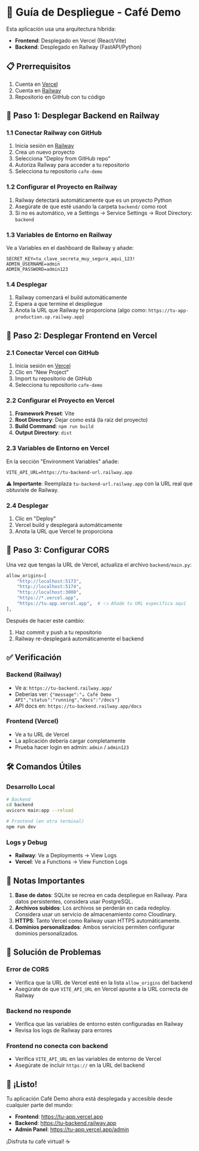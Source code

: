 # 🚀 Guía de Despliegue - Café Demo

Esta aplicación usa una arquitectura híbrida:
- **Frontend**: Desplegado en Vercel (React/Vite)
- **Backend**: Desplegado en Railway (FastAPI/Python)

## 📋 Prerrequisitos

1. Cuenta en [Vercel](https://vercel.com/)
2. Cuenta en [Railway](https://railway.app/)
3. Repositorio en GitHub con tu código

## 🎯 Paso 1: Desplegar Backend en Railway

### 1.1 Conectar Railway con GitHub

1. Inicia sesión en [Railway](https://railway.app/)
2. Crea un nuevo proyecto
3. Selecciona "Deploy from GitHub repo"
4. Autoriza Railway para acceder a tu repositorio
5. Selecciona tu repositorio `cafe-demo`

### 1.2 Configurar el Proyecto en Railway

1. Railway detectará automáticamente que es un proyecto Python
2. Asegúrate de que esté usando la carpeta `backend/` como root
3. Si no es automático, ve a Settings → Service Settings → Root Directory: `backend`

### 1.3 Variables de Entorno en Railway

Ve a Variables en el dashboard de Railway y añade:

```
SECRET_KEY=tu_clave_secreta_muy_segura_aqui_123!
ADMIN_USERNAME=admin
ADMIN_PASSWORD=admin123
```

### 1.4 Desplegar

1. Railway comenzará el build automáticamente
2. Espera a que termine el despliegue
3. Anota la URL que Railway te proporciona (algo como: `https://tu-app-production.up.railway.app`)

## 🎯 Paso 2: Desplegar Frontend en Vercel

### 2.1 Conectar Vercel con GitHub

1. Inicia sesión en [Vercel](https://vercel.com/)
2. Clic en "New Project"
3. Import tu repositorio de GitHub
4. Selecciona tu repositorio `cafe-demo`

### 2.2 Configurar el Proyecto en Vercel

1. **Framework Preset**: Vite
2. **Root Directory**: Dejar como está (la raíz del proyecto)
3. **Build Command**: `npm run build`
4. **Output Directory**: `dist`

### 2.3 Variables de Entorno en Vercel

En la sección "Environment Variables" añade:

```
VITE_API_URL=https://tu-backend-url.railway.app
```

⚠️ **Importante**: Reemplaza `tu-backend-url.railway.app` con la URL real que obtuviste de Railway.

### 2.4 Desplegar

1. Clic en "Deploy"
2. Vercel build y desplegará automáticamente
3. Anota la URL que Vercel te proporciona

## 🔗 Paso 3: Configurar CORS

Una vez que tengas la URL de Vercel, actualiza el archivo `backend/main.py`:

```python
allow_origins=[
    "http://localhost:5173", 
    "http://localhost:5174", 
    "http://localhost:3000",
    "https://*.vercel.app",
    "https://tu-app.vercel.app",  # 👈 Añade tu URL específica aquí
],
```

Después de hacer este cambio:
1. Haz commit y push a tu repositorio
2. Railway re-desplegará automáticamente el backend

## ✅ Verificación

### Backend (Railway)
- Ve a: `https://tu-backend.railway.app/`
- Deberías ver: `{"message":"☕ Café Demo API","status":"running","docs":"/docs"}`
- API docs en: `https://tu-backend.railway.app/docs`

### Frontend (Vercel)
- Ve a tu URL de Vercel
- La aplicación debería cargar completamente
- Prueba hacer login en admin: `admin` / `admin123`

## 🛠️ Comandos Útiles

### Desarrollo Local
```bash
# Backend
cd backend
uvicorn main:app --reload

# Frontend (en otra terminal)
npm run dev
```

### Logs y Debug
- **Railway**: Ve a Deployments → View Logs
- **Vercel**: Ve a Functions → View Function Logs

## 📝 Notas Importantes

1. **Base de datos**: SQLite se recrea en cada despliegue en Railway. Para datos persistentes, considera usar PostgreSQL.
2. **Archivos subidos**: Los archivos se perderán en cada redeploy. Considera usar un servicio de almacenamiento como Cloudinary.
3. **HTTPS**: Tanto Vercel como Railway usan HTTPS automáticamente.
4. **Dominios personalizados**: Ambos servicios permiten configurar dominios personalizados.

## 🔧 Solución de Problemas

### Error de CORS
- Verifica que la URL de Vercel esté en la lista `allow_origins` del backend
- Asegúrate de que `VITE_API_URL` en Vercel apunte a la URL correcta de Railway

### Backend no responde
- Verifica que las variables de entorno estén configuradas en Railway
- Revisa los logs de Railway para errores

### Frontend no conecta con backend
- Verifica `VITE_API_URL` en las variables de entorno de Vercel
- Asegúrate de incluir `https://` en la URL del backend

## 🎉 ¡Listo!

Tu aplicación Café Demo ahora está desplegada y accesible desde cualquier parte del mundo:

- **Frontend**: https://tu-app.vercel.app
- **Backend**: https://tu-backend.railway.app
- **Admin Panel**: https://tu-app.vercel.app/admin

¡Disfruta tu café virtual! ☕
